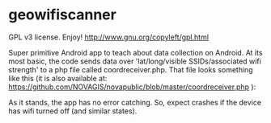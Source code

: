 geowifiscanner
==============

GPL v3 license. Enjoy! http://www.gnu.org/copyleft/gpl.html

Super primitive Android app to teach about data collection on Android. At its most basic, the code sends data over 'lat/long/visible SSIDs/associated wifi strength' to a php file called coordreceiver.php. That file looks something like this (it is also available at: https://github.com/NOVAGIS/novapublic/blob/master/coordreceiver.php ):


<?php
  $newlat = $_POST["lat"];
  $newlon = $_POST["lon"];
  $newacc = $_POST["acc"];
  $newatt = $_POST["att"];
  $newuse = $_POST["use"];  
  $newstr = $_POST["str"];
  
  $File = "wifistrength.txt"; 
  $Data = time()." ".$newlat." ".$newlon." ".$newacc." ".$newatt." ".$newuse." ".$newstr."\r\r"; 
  file_put_contents($File, $Data, FILE_APPEND | LOCK_EX); 

?>

As it stands, the app has no error catching. So, expect crashes if the device has wifi turned off (and similar states).
